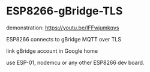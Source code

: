 # ESP8266-gBridge-TLS
demonstration: https://youtu.be/IFFwjumkqvs

ESP8266 connects to gBridge MQTT over TLS

link gBridge account in Google home

use ESP-01, nodemcu or any other ESP8266 dev board. 
